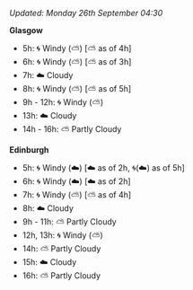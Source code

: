*Updated: Monday 26th September 04:30*

**Glasgow**

* 5h: :cyclone: Windy (:partly_sunny:) [:partly_sunny: as of 4h]
* 6h: :cyclone: Windy (:partly_sunny:) [:partly_sunny: as of 3h]
* 7h: :cloud: Cloudy
* 8h: :cyclone: Windy (:partly_sunny:) [:partly_sunny: as of 5h]
* 9h - 12h: :cyclone: Windy (:partly_sunny:)
* 13h: :cloud: Cloudy
* 14h - 16h: :partly_sunny: Partly Cloudy

**Edinburgh**

* 5h: :cyclone: Windy (:cloud:) [:cloud: as of 2h, :cyclone:(:cloud:) as of 5h]
* 6h: :cyclone: Windy (:cloud:) [:cloud: as of 2h]
* 7h: :cyclone: Windy (:partly_sunny:) [:partly_sunny: as of 4h]
* 8h: :cloud: Cloudy
* 9h - 11h: :partly_sunny: Partly Cloudy
* 12h, 13h: :cyclone: Windy (:partly_sunny:)
* 14h: :partly_sunny: Partly Cloudy
* 15h: :cloud: Cloudy
* 16h: :partly_sunny: Partly Cloudy
